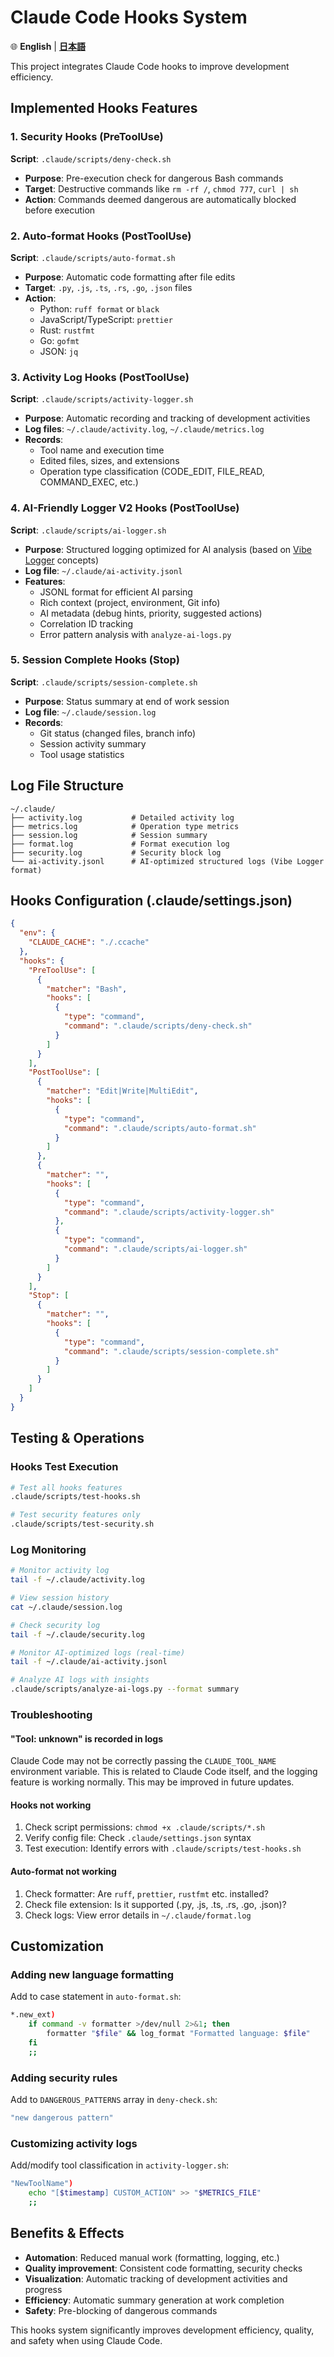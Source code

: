 # Claude Code Hooks System

🌐 **English** | **[日本語](hooks-README_ja.md)**

This project integrates Claude Code hooks to improve development efficiency.

## Implemented Hooks Features

### 1. Security Hooks (PreToolUse)
**Script**: `.claude/scripts/deny-check.sh`
- **Purpose**: Pre-execution check for dangerous Bash commands
- **Target**: Destructive commands like `rm -rf /`, `chmod 777`, `curl | sh`
- **Action**: Commands deemed dangerous are automatically blocked before execution

### 2. Auto-format Hooks (PostToolUse)
**Script**: `.claude/scripts/auto-format.sh`
- **Purpose**: Automatic code formatting after file edits
- **Target**: `.py`, `.js`, `.ts`, `.rs`, `.go`, `.json` files
- **Action**: 
  - Python: `ruff format` or `black`
  - JavaScript/TypeScript: `prettier`
  - Rust: `rustfmt`
  - Go: `gofmt`
  - JSON: `jq`

### 3. Activity Log Hooks (PostToolUse)
**Script**: `.claude/scripts/activity-logger.sh`
- **Purpose**: Automatic recording and tracking of development activities
- **Log files**: `~/.claude/activity.log`, `~/.claude/metrics.log`
- **Records**: 
  - Tool name and execution time
  - Edited files, sizes, and extensions
  - Operation type classification (CODE_EDIT, FILE_READ, COMMAND_EXEC, etc.)

### 4. AI-Friendly Logger V2 Hooks (PostToolUse)
**Script**: `.claude/scripts/ai-logger.sh`
- **Purpose**: Structured logging optimized for AI analysis (based on [Vibe Logger](https://github.com/fladdict/vibe-logger) concepts)
- **Log file**: `~/.claude/ai-activity.jsonl`
- **Features**:
  - JSONL format for efficient AI parsing
  - Rich context (project, environment, Git info)
  - AI metadata (debug hints, priority, suggested actions)
  - Correlation ID tracking
  - Error pattern analysis with `analyze-ai-logs.py`

### 5. Session Complete Hooks (Stop)
**Script**: `.claude/scripts/session-complete.sh`
- **Purpose**: Status summary at end of work session
- **Log file**: `~/.claude/session.log`
- **Records**:
  - Git status (changed files, branch info)
  - Session activity summary
  - Tool usage statistics

## Log File Structure

```
~/.claude/
├── activity.log           # Detailed activity log
├── metrics.log            # Operation type metrics
├── session.log            # Session summary
├── format.log             # Format execution log
├── security.log           # Security block log
└── ai-activity.jsonl      # AI-optimized structured logs (Vibe Logger format)
```

## Hooks Configuration (.claude/settings.json)

```json
{
  "env": {
    "CLAUDE_CACHE": "./.ccache"
  },
  "hooks": {
    "PreToolUse": [
      {
        "matcher": "Bash",
        "hooks": [
          {
            "type": "command",
            "command": ".claude/scripts/deny-check.sh"
          }
        ]
      }
    ],
    "PostToolUse": [
      {
        "matcher": "Edit|Write|MultiEdit",
        "hooks": [
          {
            "type": "command",
            "command": ".claude/scripts/auto-format.sh"
          }
        ]
      },
      {
        "matcher": "",
        "hooks": [
          {
            "type": "command",
            "command": ".claude/scripts/activity-logger.sh"
          },
          {
            "type": "command",
            "command": ".claude/scripts/ai-logger.sh"
          }
        ]
      }
    ],
    "Stop": [
      {
        "matcher": "",
        "hooks": [
          {
            "type": "command",
            "command": ".claude/scripts/session-complete.sh"
          }
        ]
      }
    ]
  }
}
```

## Testing & Operations

### Hooks Test Execution
```bash
# Test all hooks features
.claude/scripts/test-hooks.sh

# Test security features only
.claude/scripts/test-security.sh
```

### Log Monitoring
```bash
# Monitor activity log
tail -f ~/.claude/activity.log

# View session history
cat ~/.claude/session.log

# Check security log
tail -f ~/.claude/security.log

# Monitor AI-optimized logs (real-time)
tail -f ~/.claude/ai-activity.jsonl

# Analyze AI logs with insights
.claude/scripts/analyze-ai-logs.py --format summary
```

### Troubleshooting

#### "Tool: unknown" is recorded in logs
Claude Code may not be correctly passing the `CLAUDE_TOOL_NAME` environment variable. This is related to Claude Code itself, and the logging feature is working normally. This may be improved in future updates.

#### Hooks not working
1. Check script permissions: `chmod +x .claude/scripts/*.sh`
2. Verify config file: Check `.claude/settings.json` syntax
3. Test execution: Identify errors with `.claude/scripts/test-hooks.sh`

#### Auto-format not working
1. Check formatter: Are `ruff`, `prettier`, `rustfmt` etc. installed?
2. Check file extension: Is it supported (.py, .js, .ts, .rs, .go, .json)?
3. Check logs: View error details in `~/.claude/format.log`

## Customization

### Adding new language formatting
Add to case statement in `auto-format.sh`:
```bash
*.new_ext)
    if command -v formatter >/dev/null 2>&1; then
        formatter "$file" && log_format "Formatted language: $file"
    fi
    ;;
```

### Adding security rules
Add to `DANGEROUS_PATTERNS` array in `deny-check.sh`:
```bash
"new dangerous pattern"
```

### Customizing activity logs
Add/modify tool classification in `activity-logger.sh`:
```bash
"NewToolName")
    echo "[$timestamp] CUSTOM_ACTION" >> "$METRICS_FILE"
    ;;
```

## Benefits & Effects

- **Automation**: Reduced manual work (formatting, logging, etc.)
- **Quality improvement**: Consistent code formatting, security checks
- **Visualization**: Automatic tracking of development activities and progress
- **Efficiency**: Automatic summary generation at work completion
- **Safety**: Pre-blocking of dangerous commands

This hooks system significantly improves development efficiency, quality, and safety when using Claude Code.